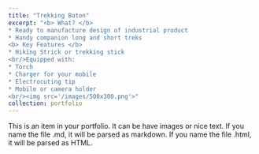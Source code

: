 ```yaml
---
title: "Trekking Baton"
excerpt: "<b> What? </b>
* Ready to manufacture design of industrial product
* Handy companion long and short treks
<b> Key Features </b>
* Hiking Strick or trekking stick 
<br/>Equipped with: 
* Torch
* Charger for your mobile
* Electrocuting tip
* Mobile or camera holder
<br/><img src='/images/500x300.png'>"
collection: portfolio
---
```


This is an item in your portfolio. It can be have images or nice text. If you name the file .md, it will be parsed as markdown. If you name the file .html, it will be parsed as HTML. 
